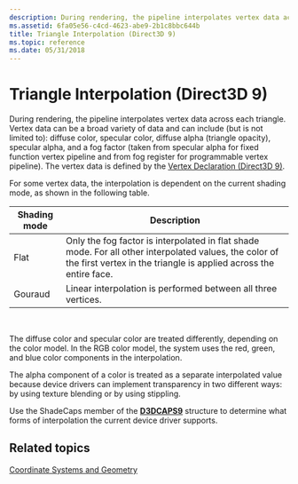 ```yaml
---
description: During rendering, the pipeline interpolates vertex data across each triangle.
ms.assetid: 6fa05e56-c4cd-4623-abe9-2b1c8bbc644b
title: Triangle Interpolation (Direct3D 9)
ms.topic: reference
ms.date: 05/31/2018
---
```


# Triangle Interpolation (Direct3D 9)

During rendering, the pipeline interpolates vertex data across each triangle. Vertex data can be a broad variety of data and can include (but is not limited to): diffuse color, specular color, diffuse alpha (triangle opacity), specular alpha, and a fog factor (taken from specular alpha for fixed function vertex pipeline and from fog register for programmable vertex pipeline). The vertex data is defined by the [Vertex Declaration (Direct3D 9)](vertex-declaration.md).

For some vertex data, the interpolation is dependent on the current shading mode, as shown in the following table.



| Shading mode | Description                                                                                                                                                                 |
|--------------|-----------------------------------------------------------------------------------------------------------------------------------------------------------------------------|
| Flat         | Only the fog factor is interpolated in flat shade mode. For all other interpolated values, the color of the first vertex in the triangle is applied across the entire face. |
| Gouraud      | Linear interpolation is performed between all three vertices.                                                                                                               |



 

The diffuse color and specular color are treated differently, depending on the color model. In the RGB color model, the system uses the red, green, and blue color components in the interpolation.

The alpha component of a color is treated as a separate interpolated value because device drivers can implement transparency in two different ways: by using texture blending or by using stippling.

Use the ShadeCaps member of the [**D3DCAPS9**](/windows/desktop/api/D3D9Caps/ns-d3d9caps-d3dcaps9) structure to determine what forms of interpolation the current device driver supports.

## Related topics

<dl> <dt>

[Coordinate Systems and Geometry](coordinate-systems-and-geometry.md)
</dt> </dl>

 

 



